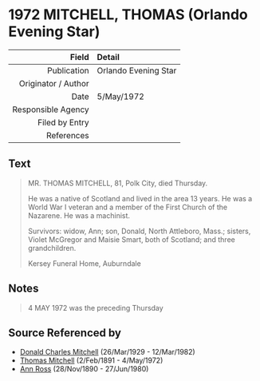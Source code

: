 ﻿---
layout: page
permalink: /sources/s85742890
---

# 1972 MITCHELL, THOMAS (Orlando Evening Star)

Field | Detail
---:|:---
Publication | Orlando Evening Star
Originator / Author | 
Date | 5/May/1972
Responsible Agency | 
Filed by Entry | 
References | 

## Text

> MR. THOMAS MITCHELL, 81, Polk City, died Thursday.
>
> He was a native of Scotland and lived in the area 13 years. He was a World War I veteran and a member of the First Church of the Nazarene. He was a machinist.
>
> Survivors: widow, Ann; son, Donald, North Attleboro, Mass.; sisters, Violet McGregor and Maisie Smart, both of Scotland; and three grandchildren.
>
> Kersey Funeral Home, Auburndale
>

## Notes

> 4 MAY 1972 was the preceding Thursday
>


## Source Referenced by

* [Donald Charles Mitchell](../people/@49269448@-donald-charles-mitchell-b1929-3-26-d1982-3-12.md) (26/Mar/1929 - 12/Mar/1982)
* [Thomas Mitchell](../people/@65815518@-thomas-mitchell-b1891-2-2-d1972-5-4.md) (2/Feb/1891 - 4/May/1972)
* [Ann Ross](../people/@52613824@-ann-ross-b1890-11-28-d1980-6-27.md) (28/Nov/1890 - 27/Jun/1980)
